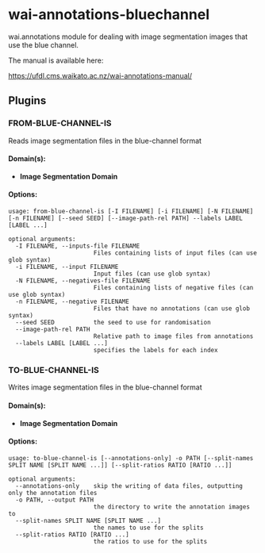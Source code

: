 # wai-annotations-bluechannel
wai.annotations module for dealing with image segmentation images that use the blue channel.

The manual is available here:

https://ufdl.cms.waikato.ac.nz/wai-annotations-manual/

## Plugins
### FROM-BLUE-CHANNEL-IS
Reads image segmentation files in the blue-channel format

#### Domain(s):
- **Image Segmentation Domain**

#### Options:
```
usage: from-blue-channel-is [-I FILENAME] [-i FILENAME] [-N FILENAME] [-n FILENAME] [--seed SEED] [--image-path-rel PATH] --labels LABEL [LABEL ...]

optional arguments:
  -I FILENAME, --inputs-file FILENAME
                        Files containing lists of input files (can use glob syntax)
  -i FILENAME, --input FILENAME
                        Input files (can use glob syntax)
  -N FILENAME, --negatives-file FILENAME
                        Files containing lists of negative files (can use glob syntax)
  -n FILENAME, --negative FILENAME
                        Files that have no annotations (can use glob syntax)
  --seed SEED           the seed to use for randomisation
  --image-path-rel PATH
                        Relative path to image files from annotations
  --labels LABEL [LABEL ...]
                        specifies the labels for each index
```

### TO-BLUE-CHANNEL-IS
Writes image segmentation files in the blue-channel format

#### Domain(s):
- **Image Segmentation Domain**

#### Options:
```
usage: to-blue-channel-is [--annotations-only] -o PATH [--split-names SPLIT NAME [SPLIT NAME ...]] [--split-ratios RATIO [RATIO ...]]

optional arguments:
  --annotations-only    skip the writing of data files, outputting only the annotation files
  -o PATH, --output PATH
                        the directory to write the annotation images to
  --split-names SPLIT NAME [SPLIT NAME ...]
                        the names to use for the splits
  --split-ratios RATIO [RATIO ...]
                        the ratios to use for the splits
```
